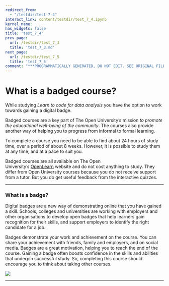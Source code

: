```yaml
---
redirect_from:
  - "/testdir/test-7-4"
interact_link: content/testdir/test_7_4.ipynb
kernel_name: 
has_widgets: false
title: 'test_7_4'
prev_page:
  url: /testdir/test_7_3
  title: 'test_7_3.md'
next_page:
  url: /testdir/test_7_5
  title: 'test_7_5'
comment: "***PROGRAMMATICALLY GENERATED, DO NOT EDIT. SEE ORIGINAL FILES IN /content***"
---
```


# What is a badged course?

While studying *Learn to code for data analysis* you have the option to work towards gaining a digital badge.

Badged courses are a key part of The Open University’s mission *to promote the educational well-being of the community*. The courses also provide another way of helping you to progress from informal to formal learning.

To complete a course you need to be able to find about 24 hours of study time, over a period of about 8 weeks. However, it is possible to study them at any time, and at a pace to suit you.

Badged courses are all available on The Open University’s [OpenLearn](http://www.open.edu/openlearn/about-openlearn/try) website and do not cost anything to study. They differ from Open University courses because you do not receive support from a tutor. But you do get useful feedback from the interactive quizzes.

---

### What is a badge?

Digital badges are a new way of demonstrating online that you have gained a skill. Schools, colleges and universities are working with employers and other organisations to develop open badges that help learners gain recognition for their skills, and support employers to identify the right candidate for a job.

Badges demonstrate your work and achievement on the course. You can share your achievement with friends, family and employers, and on social media. Badges are a great motivation, helping you to reach the end of the course. Gaining a badge often boosts confidence in the skills and abilities that underpin successful study. So, completing this course should encourage you to think about taking other courses.

![](https://www.open.edu/openlearn/ocw/pluginfile.php/1393338/mod_oucontent/oucontent/71687/lcda_1_220x220_badge.png)

---

